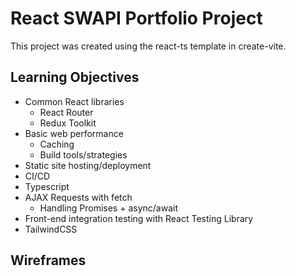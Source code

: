 # React SWAPI Portfolio Project

This project was created using the react-ts template in create-vite.

## Learning Objectives

- Common React libraries
  - React Router
  - Redux Toolkit
- Basic web performance
  - Caching
  - Build tools/strategies
- Static site hosting/deployment
- CI/CD
- Typescript
- AJAX Requests with fetch
  - Handling Promises + async/await
- Front-end integration testing with React Testing Library
- TailwindCSS

## Wireframes